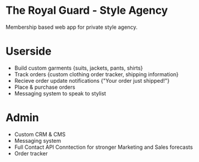 # The Royal Guard - Style Agency
Membership based web app for private style agency. 

# Userside 

- Build custom garments {suits, jackets, pants, shirts}
- Track orders {custom clothing order tracker, shipping information}
- Recieve order update notifications {"Your order just shipped!"}
- Place & purchase orders 
- Messaging system to speak to stylist

# Admin 

- Custom CRM & CMS
- Messaging system
- Full Contact API Conntection for stronger Marketing and Sales forecasts 
- Order tracker 

